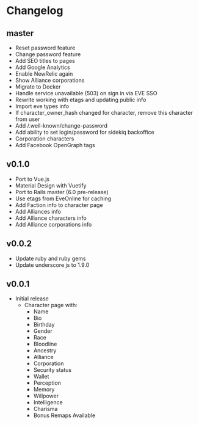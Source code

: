 # Changelog

## master

* Reset password feature
* Change password feature
* Add SEO titles to pages
* Add Google Analytics
* Enable NewRelic again
* Show Alliance corporations
* Migrate to Docker
* Handle service unavailable (503) on sign in via EVE SSO
* Rewrite working with etags and updating public info
* Import eve types info
* If character_owner_hash changed for character, remove this character from user
* Add /.well-known/change-password
* Add ability to set login/password for sidekiq backoffice
* Corporation characters
* Add Facebook OpenGraph tags

## v0.1.0

* Port to Vue.js
* Material Design with Vuetify
* Port to Rails master (6.0 pre-release)
* Use etags from EveOnline for caching
* Add Faction info to character page
* Add Alliances info
* Add Alliance characters info
* Add Alliance corporations info

## v0.0.2

* Update ruby and ruby gems
* Update underscore js to 1.9.0

## v0.0.1

* Initial release
  * Character page with:
    * Name
    * Bio
    * Birthday
    * Gender
    * Race
    * Bloodline
    * Ancestry
    * Alliance
    * Corporation
    * Security status
    * Wallet
    * Perception
    * Memory
    * Willpower
    * Intelligence
    * Charisma
    * Bonus Remaps Available
